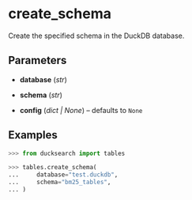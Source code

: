 # create_schema

Create the specified schema in the DuckDB database.



## Parameters

- **database** (*str*)

- **schema** (*str*)

- **config** (*dict | None*) – defaults to `None`



## Examples

```python
>>> from ducksearch import tables

>>> tables.create_schema(
...     database="test.duckdb",
...     schema="bm25_tables",
... )
```

